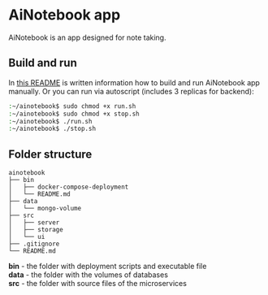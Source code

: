 # AiNotebook app
AiNotebook is an app designed for note taking. 

## Build and run 

In [this README](bin/README.md) is written information how to build and run AiNotebook app manually.
Or you can run via autoscript (includes 3 replicas for backend):

```bash
:~/ainotebook$ sudo chmod +x run.sh
:~/ainotebook$ sudo chmod +x stop.sh
:~/ainotebook$ ./run.sh
:~/ainotebook$ ./stop.sh
```

## Folder structure
```
ainotebook
├── bin                 
│   ├── docker-compose-deployment
│   └── README.md
├── data
│   └── mongo-volume
├── src
│   ├── server
│   ├── storage
│   └── ui
├── .gitignore
└── README.md
```
**bin** - the folder with deployment scripts and executable file <br>
**data** - the folder with the volumes of databases <br>
**src** - the folder with source files of the microservices
